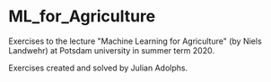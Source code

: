 # ML_for_Agriculture

Exercises to the lecture "Machine Learning for Agriculture" (by Niels Landwehr) at Potsdam university in summer term 2020. 

Exercises created and solved by Julian Adolphs. 

